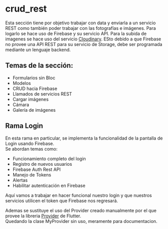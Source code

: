 # crud_rest

Esta sección tiene por objetivo trabajar con data y enviarla a un servicio REST como también poder trabajar con las fotografías e imágenes.
Para logarlo se hace uso de Firebase y su servicio API. 
Para la subida de imagenes se hace uso del servicio [Cloudinary](https://cloudinary.com/). 
ESto debido a que Firebase no provee una API REST para su servicio de Storage, debe ser programada mediante un lenguaje backend.

## Temas de la sección:

- Formularios sin Bloc
- Modelos
- CRUD hacia Firebase
- Llamados de servicios REST
- Cargar imágenes
- Cámara
- Galería de imágenes

## Rama Login 

En esta rama en particular, se implementa la funcionalidad de la pantalla de Login usando Firebase.  
Se abordan temas como:  
- Funcionamiento completo del login
- Registro de nuevos usuarios
- Firebase Auth Rest API
- Manejo de Tokens
- Alertas
- Habilitar autenticación en Firebase

Aquí vamos a trabajar en hacer funcional nuestro login y que nuestros servicios utilicen el token que Firebase nos regresará.

Ademas se sustituye el uso del Provider creado manualmente por el que provee la libreria
[Provider](https://pub.dev/packages/provider#-readme-tab-) de Flutter.  
Quedando la clase MyProvider sin uso, meramente para documentacion.